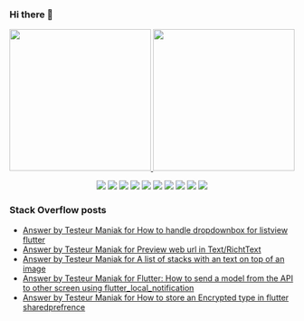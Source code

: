 ### Hi there 👋

<p align="left">
 <a href="https://github.com/AVS1508">
  <img height="250em" src="https://github-readme-stats.vercel.app/api?username=TesteurManiak&theme=tokyonight" />
  <img height="250em" src="https://github-readme-stackoverflow.vercel.app/?userID=9942346&theme=dark" />
 </a>
</p>

<p align="center">
 <img src="https://img.shields.io/badge/javascript%20-%23323330.svg?&style=for-the-badge&logo=javascript&logoColor=%23F7DF1E"/>
 <img src="https://img.shields.io/badge/c%20-%2300599C.svg?&style=for-the-badge&logo=c&logoColor=white"/>
 <img src="https://img.shields.io/badge/c++%20-%2300599C.svg?&style=for-the-badge&logo=c%2B%2B&ogoColor=white"/>
 <img src="https://img.shields.io/badge/dart-%230175C2.svg?&style=for-the-badge&logo=dart&logoColor=white"/>
 <img src="https://img.shields.io/badge/Flutter%20-%2302569B.svg?&style=for-the-badge&logo=Flutter&logoColor=white" />
 <img src="https://img.shields.io/badge/swift-%23FA7343.svg?&style=for-the-badge&logo=swift&logoColor=white"/>
 <img src="https://img.shields.io/badge/git%20-%23F05033.svg?&style=for-the-badge&logo=git&logoColor=white"/>
 <img src="https://img.shields.io/badge/gitlab%20-%23181717.svg?&style=for-the-badge&logo=gitlab&logoColor=white"/>
 <img src="https://img.shields.io/badge/github%20-%23121011.svg?&style=for-the-badge&logo=github&logoColor=white"/>
 <img src="https://img.shields.io/badge/firebase%20-%23039BE5.svg?&style=for-the-badge&logo=firebase"/>
</p>

### Stack Overflow posts

<!-- STACKOVERFLOW:START -->
- [Answer by Testeur Maniak for How to handle dropdownbox for listview flutter](https://stackoverflow.com/questions/63774520/how-to-handle-dropdownbox-for-listview-flutter/63775316#63775316)
- [Answer by Testeur Maniak for Preview web url in Text/RichtText](https://stackoverflow.com/questions/63772376/preview-web-url-in-text-richttext/63773246#63773246)
- [Answer by Testeur Maniak for A list of stacks with an text on top of an image](https://stackoverflow.com/questions/63767454/a-list-of-stacks-with-an-text-on-top-of-an-image/63768555#63768555)
- [Answer by Testeur Maniak for Flutter: How to send a model from the API to other screen using flutter_local_notification](https://stackoverflow.com/questions/63709556/flutter-how-to-send-a-model-from-the-api-to-other-screen-using-flutter-local-no/63713392#63713392)
- [Answer by Testeur Maniak for How to store an Encrypted type in flutter sharedprefrence](https://stackoverflow.com/questions/63592608/how-to-store-an-encrypted-type-in-flutter-sharedprefrence/63593654#63593654)
<!-- STACKOVERFLOW:END -->
